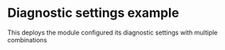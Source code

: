 # Diagnostic settings example

This deploys the module configured its diagnostic settings with multiple combinations
